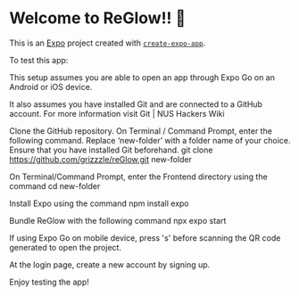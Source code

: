 # Welcome to ReGlow!! 👋

This is an [Expo](https://expo.dev) project created with [`create-expo-app`](https://www.npmjs.com/package/create-expo-app).

To test this app:

This setup assumes you are able to open an app through Expo Go on an Android or iOS device. 

It also assumes you have installed Git and are connected to a GitHub account. For more information visit Git | NUS Hackers Wiki

Clone the GitHub repository. On Terminal / Command Prompt, enter the following command. Replace ‘new-folder’ with a folder name of your choice. Ensure that you have installed Git beforehand.
git clone https://github.com/grizzzle/reGlow.git new-folder

On Terminal/Command Prompt, enter the Frontend directory using the command
cd new-folder

Install Expo using the command
npm install expo

Bundle ReGlow with the following command
npx expo start

If using Expo Go on mobile device, press 's' before scanning the QR code generated to open the project. 

At the login page, create a new account by signing up.

Enjoy testing the app!
